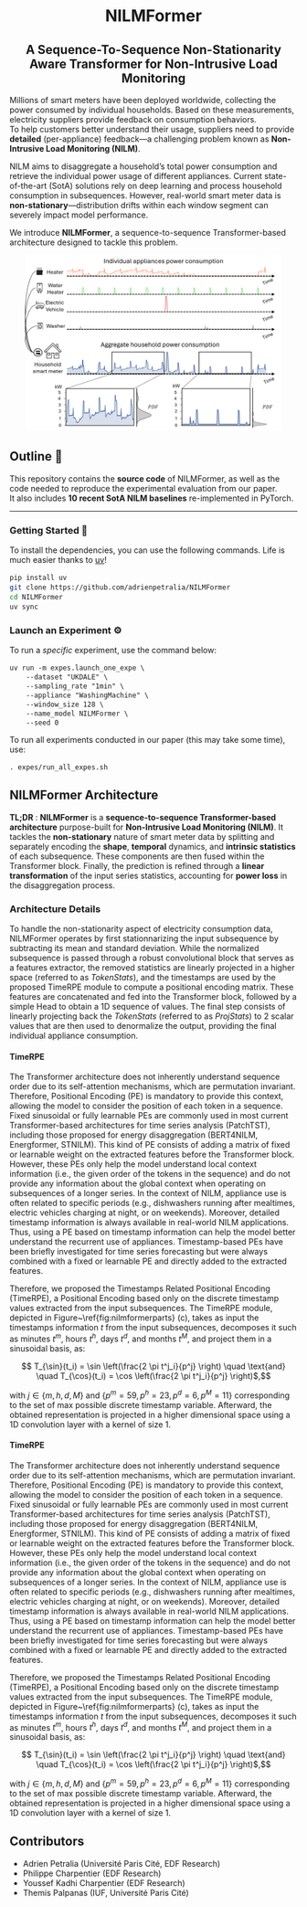 <h1 align="center">NILMFormer</h1>

<h2 align="center">A Sequence-To-Sequence Non-Stationarity Aware Transformer for Non-Intrusive Load Monitoring</h2>


Millions of smart meters have been deployed worldwide, collecting the power consumed by individual households. Based on these measurements, electricity suppliers provide feedback on consumption behaviors.  
To help customers better understand their usage, suppliers need to provide **detailed** (per-appliance) feedback—a challenging problem known as **Non-Intrusive Load Monitoring (NILM)**.

NILM aims to disaggregate a household’s total power consumption and retrieve the individual power usage of different appliances. Current state-of-the-art (SotA) solutions rely on deep learning and process household consumption in subsequences. However, real-world smart meter data is **non-stationary**—distribution drifts within each window segment can severely impact model performance.

We introduce **NILMFormer**, a sequence-to-sequence Transformer-based architecture designed to tackle this problem.

<p align="center">
    <img width="450" src="https://github.com/adrienpetralia/NILMFormer/blob/main/ressources/Intro.png" alt="Intro image">
</p>

## Outline 📝

This repository contains the **source code** of NILMFormer, as well as the code needed to reproduce the experimental evaluation from our paper.  
It also includes **10 recent SotA NILM baselines** re-implemented in PyTorch.

---

### Getting Started 🚀

To install the dependencies, you can use the following commands. Life is much easier thanks to [uv](https://astral.sh/blog/uv)!

```bash
pip install uv
git clone https://github.com/adrienpetralia/NILMFormer
cd NILMFormer
uv sync
```

### Launch an Experiment ⚙️

To run a *specific* experiment, use the command below:
```
uv run -m expes.launch_one_expe \
    --dataset "UKDALE" \
    --sampling_rate "1min" \
    --appliance "WashingMachine" \
    --window_size 128 \
    --name_model NILMFormer \
    --seed 0
```

To run all experiments conducted in our paper (this may take some time), use:
```
. expes/run_all_expes.sh
```

## NILMFormer Architecture

**TL;DR** : **NILMFormer** is a **sequence-to-sequence Transformer-based architecture** purpose-built for **Non-Intrusive Load Monitoring (NILM)**. It tackles the **non-stationary** nature of smart meter data by splitting and separately encoding the **shape**, **temporal** dynamics, and **intrinsic statistics** of each subsequence. These components are then fused within the Transformer block. Finally, the prediction is refined through a **linear transformation** of the input series statistics, accounting for **power loss** in the disaggregation process.


### Architecture Details
To handle the non-stationarity aspect of electricity consumption data, NILMFormer operates by first stationnarizing the input subsequence by subtracting its mean and standard deviation.
While the normalized subsequence is passed through a robust convolutional block that serves as a features extractor, the removed statistics are linearly projected in a higher space (referred to as *TokenStats*), and the timestamps are used by the proposed TimeRPE module to compute a positional encoding matrix.
These features are concatenated and fed into the Transformer block, followed by a simple Head to obtain a 1D sequence of values.
The final step consists of linearly projecting back the *TokenStats* (referred to as *ProjStats*) to 2 scalar values that are then used to denormalize the output, providing the final individual appliance consumption.

#### TimeRPE

The Transformer architecture does not inherently understand sequence order due to its self-attention mechanisms, which are permutation invariant. 
Therefore, Positional Encoding (PE) is mandatory to provide this context, allowing the model to consider the position of each token in a sequence. 
Fixed sinusoidal or fully learnable PEs are commonly used in most current Transformer-based architectures for time series analysis (PatchTST), including those proposed for energy disaggregation (BERT4NILM, Energformer, STNILM). 
This kind of PE consists of adding a matrix of fixed or learnable weight on the extracted features before the Transformer block.
However, these PEs only help the model understand local context information (i.e., the given order of the tokens in the sequence) and do not provide any information about the global context when operating on subsequences of a longer series. 
In the context of NILM, appliance use is often related to specific periods (e.g., dishwashers running after mealtimes, electric vehicles charging at night, or on weekends). 
Moreover, detailed timestamp information is always available in real-world NILM applications.
Thus, using a PE based on timestamp information can help the model better understand the recurrent use of appliances. 
Timestamp-based PEs have been briefly investigated for time series forecasting but were always combined with a fixed or learnable PE and directly added to the extracted features.

Therefore, we proposed the Timestamps Related Positional Encoding (TimeRPE), a Positional Encoding based only on the discrete timestamp values extracted from the input subsequences.
The TimeRPE module, depicted in Figure~\ref{fig:nilmformerparts} (c), takes as input the timestamps information $t$ from the input subsequences, decomposes it such as minutes $t^m$, hours $t^h$, days $t^d$, and months $t^M$, and project them in a sinusoidal basis, as:

```math
    T_{\sin}(t_i) = \sin \left(\frac{2 \pi t^j_i}{p^j} \right) \quad \text{and} \quad
    T_{\cos}(t_i) = \cos \left(\frac{2 \pi t^j_i}{p^j} \right)$,
```
with $j \in \{m, h, d, M\}$ and $\{p^m=59, p^h=23, p^d=6, p^M=11\}$ corresponding to the set of max possible discrete timestamp variable.
Afterward, the obtained representation is projected in a higher dimensional space using a 1D convolution layer with a kernel of size 1.

#### TimeRPE

The Transformer architecture does not inherently understand sequence order due to its self-attention mechanisms, which are permutation invariant. 
Therefore, Positional Encoding (PE) is mandatory to provide this context, allowing the model to consider the position of each token in a sequence. 
Fixed sinusoidal or fully learnable PEs are commonly used in most current Transformer-based architectures for time series analysis (PatchTST), including those proposed for energy disaggregation (BERT4NILM, Energformer, STNILM). 
This kind of PE consists of adding a matrix of fixed or learnable weight on the extracted features before the Transformer block.
However, these PEs only help the model understand local context information (i.e., the given order of the tokens in the sequence) and do not provide any information about the global context when operating on subsequences of a longer series. 
In the context of NILM, appliance use is often related to specific periods (e.g., dishwashers running after mealtimes, electric vehicles charging at night, or on weekends). 
Moreover, detailed timestamp information is always available in real-world NILM applications.
Thus, using a PE based on timestamp information can help the model better understand the recurrent use of appliances. 
Timestamp-based PEs have been briefly investigated for time series forecasting but were always combined with a fixed or learnable PE and directly added to the extracted features.

Therefore, we proposed the Timestamps Related Positional Encoding (TimeRPE), a Positional Encoding based only on the discrete timestamp values extracted from the input subsequences.
The TimeRPE module, depicted in Figure~\ref{fig:nilmformerparts} (c), takes as input the timestamps information $t$ from the input subsequences, decomposes it such as minutes $t^m$, hours $t^h$, days $t^d$, and months $t^M$, and project them in a sinusoidal basis, as:

```math
    T_{\sin}(t_i) = \sin \left(\frac{2 \pi t^j_i}{p^j} \right) \quad \text{and} \quad
    T_{\cos}(t_i) = \cos \left(\frac{2 \pi t^j_i}{p^j} \right)$,
```
with $j \in \{m, h, d, M\}$ and $\{p^m=59, p^h=23, p^d=6, p^M=11\}$ corresponding to the set of max possible discrete timestamp variable.
Afterward, the obtained representation is projected in a higher dimensional space using a 1D convolution layer with a kernel of size 1.

## Contributors

* Adrien Petralia (Université Paris Cité, EDF Research)
* Philippe Charpentier (EDF Research)
* Youssef Kadhi Charpentier (EDF Research)
* Themis Palpanas (IUF, Université Paris Cité) 

